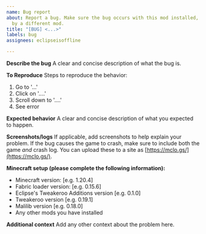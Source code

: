 ```yaml
---
name: Bug report
about: Report a bug. Make sure the bug occurs with this mod installed, and isn't caused
  by a different mod.
title: "[BUG] <...>"
labels: bug
assignees: eclipseisoffline

---
```


**Describe the bug**
A clear and concise description of what the bug is.

**To Reproduce**
Steps to reproduce the behavior:
1. Go to '...'
2. Click on '....'
3. Scroll down to '....'
4. See error

**Expected behavior**
A clear and concise description of what you expected to happen.

**Screenshots/logs**
If applicable, add screenshots to help explain your problem. If the bug causes the game to crash, make sure to include both the game *and* crash log. You can upload these to a site as [https://mclo.gs/](https://mclo.gs/).

**Minecraft setup (please complete the following information):**
- Minecraft version: [e.g. 1.20.4]
- Fabric loader version: [e.g. 0.15.6]
- Eclipse's Tweakeroo Additions version [e.g. 0.1.0]
- Tweakeroo version  [e.g. 0.19.1]
- Malilib version [e.g. 0.18.0]
- Any other mods you have installed

**Additional context**
Add any other context about the problem here.
